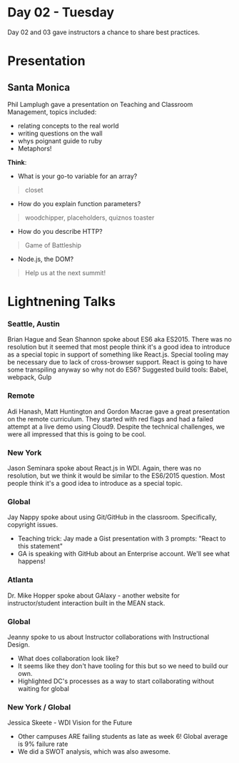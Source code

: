 # Day 02 - Tuesday


Day 02 and 03 gave instructors a chance to share best practices.



# Presentation
## Santa Monica
Phil Lamplugh gave a presentation on Teaching and Classroom Management, topics included:

- relating concepts to the real world
- writing questions on the wall
- whys poignant guide to ruby
- Metaphors!

**Think**:
- What is your go-to variable for an array?
> closet
- How do you explain function parameters?
 > woodchipper, placeholders, quiznos toaster
- How do you describe HTTP?
> Game of Battleship
- Node.js, the DOM?
> Help us at the next summit!

# Lightnening Talks

### Seattle, Austin
Brian Hague and Sean Shannon spoke about ES6 aka ES2015. There was no resolution but it seemed that most people think it's a good idea to introduce as a special topic in support of something like React.js. Special tooling may be necessary due to lack of cross-browser support. React is going to have some transpiling anyway so why not do ES6? Suggested build tools:  Babel, webpack, Gulp

### Remote
Adi Hanash, Matt Huntington and Gordon Macrae gave a great presentation on the remote curriculum. They started with red flags and had a failed attempt at a live demo using Cloud9. Despite the technical challenges, we were all impressed that this is going to be cool.

### New York
Jason Seminara spoke about React.js in WDI. Again, there was no resolution, but we think it would be similar to the ES6/2015 question. Most people think it's a good idea to introduce as a special topic.

### Global
Jay Nappy spoke about using Git/GitHub in the classroom. Specifically, copyright issues.
- Teaching trick: Jay made a Gist presentation with 3 prompts: "React to this statement"
- GA is speaking with GitHub about an Enterprise account. We'll see what happens!

### Atlanta
Dr. Mike Hopper spoke about GAlaxy - another website for instructor/student interaction built in the MEAN stack.

### Global
Jeanny spoke to us about Instructor collaborations with Instructional Design.
- What does collaboration look like?
- It seems like they don't have tooling for this but so we need to build our own.
- Highlighted DC's processes as a way to start collaborating without waiting for global

### New York / Global
Jessica Skeete - WDI Vision for the Future
- Other campuses ARE failing students as late as week 6! Global average is 9% failure rate
- We did a SWOT analysis, which was also awesome.